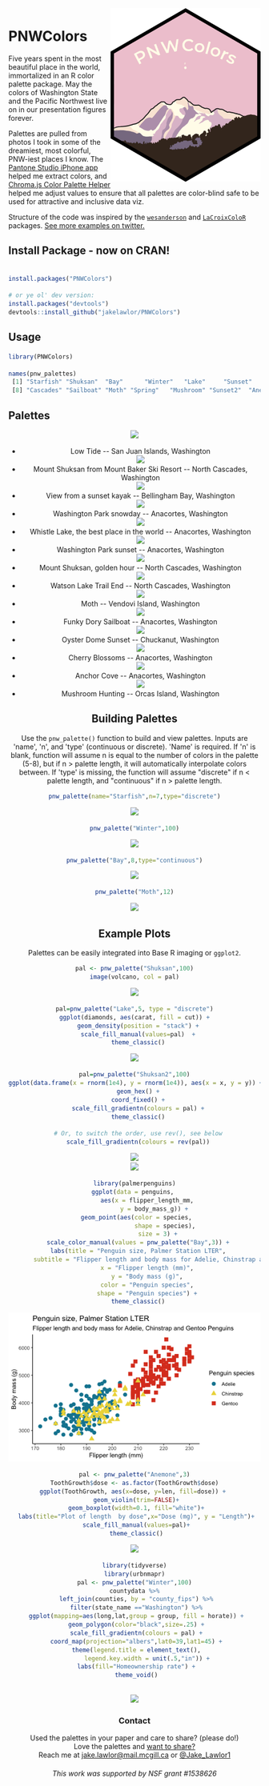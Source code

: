 <img align="right" src="ReadMeFigures/pnwlogo.png" width=300>

# PNWColors



Five years spent in the most beautiful place in the world, immortalized in an R color palette package. May the colors of Washington State and the Pacific Northwest live on in our presentation figures forever. 

Palettes are pulled from photos I took in some of the dreamiest, most colorful, PNW-iest places I know. The [Pantone Studio iPhone app](https://apps.apple.com/us/app/pantone-studio/id329515634) helped me extract  colors, and 
[Chroma.js Color Palette Helper](https://gka.github.io/palettes/#/9|s|00429d,96ffea,ffffe0|ffffe0,ff005e,93003a|1|1)
helped me adjust values to ensure that all palettes are color-blind safe to be used for attractive and inclusive data viz.

Structure of the code was inspired by the [`wesanderson`](https://github.com/karthik/wesanderson) and [`LaCroixColoR`](https://github.com/johannesbjork/LaCroixColoR) packages. [See more examples on twitter.](https://twitter.com/Jake_Lawlor1/status/1192175651358330880)


## Install Package - now on CRAN!
```r

install.packages("PNWColors")

# or ye ol' dev version:
install.packages("devtools") 
devtools::install_github("jakelawlor/PNWColors") 
```

## Usage


```r
library(PNWColors)

names(pnw_palettes)
 [1] "Starfish" "Shuksan"  "Bay"      "Winter"   "Lake"     "Sunset"   "Shuksan2" 
 [8] "Cascades" "Sailboat" "Moth" "Spring"   "Mushroom" "Sunset2"  "Anemone"    
 ```

## Palettes


<center><img src="https://github.com/jakelawlor/PNWColors/blob/master/ReadMeFigures/WAcolors.Starfish.jpg">
<ul>
  <li>Low Tide -- San Juan Islands, Washington </li>
  
    
    
<center><img src="https://github.com/jakelawlor/PNWColors/blob/master/ReadMeFigures/WAcolors.Shuksan.jpg"></center>

<li>Mount Shuksan from Mount Baker Ski Resort -- North Cascades, Washington</li>




<center><img src="https://github.com/jakelawlor/PNWColors/blob/master/ReadMeFigures/WAcolors.Bay.jpg"></center>


<li>View from a sunset kayak -- Bellingham Bay, Washington</li>



<center><img src="https://github.com/jakelawlor/PNWColors/blob/master/ReadMeFigures/WAcolors.Winter.jpg"></center>

<li>Washington Park snowday -- Anacortes, Washington</li>



<center><img src="https://github.com/jakelawlor/PNWColors/blob/master/ReadMeFigures/WAcolors.Lake.jpg"></center>

<li>Whistle Lake, the best place in the world -- Anacortes, Washington</li>



<center><img src="https://github.com/jakelawlor/PNWColors/blob/master/ReadMeFigures/WAcolors.Sunset.jpg"></center>

<li>Washington Park sunset -- Anacortes, Washington </li>



<center><img src="https://github.com/jakelawlor/PNWColors/blob/master/ReadMeFigures/WAcolors.Shuksan2.jpg"></center>

<li>Mount Shuksan, golden hour -- North Cascades, Washington</li>


<center><img src="https://github.com/jakelawlor/PNWColors/blob/master/ReadMeFigures/WAcolors.Cascades.jpg"></center>

<li>Watson Lake Trail End -- North Cascades, Washington</li>

<center><img src="https://github.com/jakelawlor/PNWColors/blob/master/ReadMeFigures/WAcolors.Moth.jpg"></center>

<li>Moth -- Vendovi Island, Washington</li>

<center><img src="https://github.com/jakelawlor/PNWColors/blob/master/ReadMeFigures/WAcolors.Sailboat.jpg"></center>

<li>Funky Dory Sailboat -- Anacortes, Washington</li>


<center><img src="https://github.com/jakelawlor/PNWColors/blob/master/ReadMeFigures/WAcolors.Sunset2.jpg"></center>

<li>Oyster Dome Sunset -- Chuckanut, Washington</li>

<center><img src="https://github.com/jakelawlor/PNWColors/blob/master/ReadMeFigures/WAcolors.Spring.jpg"></center>

<li>Cherry Blossoms -- Anacortes, Washington</li>

<center><img src="https://github.com/jakelawlor/PNWColors/blob/master/ReadMeFigures/WAcolors.Anemone.jpg"></center>

<li>Anchor Cove -- Anacortes, Washington</li>

<center><img src="https://github.com/jakelawlor/PNWColors/blob/master/ReadMeFigures/WAcolors.Mushroom.jpg"></center>

<li>Mushroom Hunting -- Orcas Island, Washington</li>

</ul>


## Building Palettes 

Use the `pnw_palette()` function to build and view palettes. Inputs are 'name', 'n', and 'type' (continuous or discrete). 'Name' is required. If 'n' is blank, function will assume n is equal to the number of colors in the palette (5-8), but if n > palette length, it will automatically interpolate colors between. If 'type' is missing, the function will assume "discrete" if n < palette length, and "continuous" if n > palette length. 

```r
pnw_palette(name="Starfish",n=7,type="discrete")
```

<center><img src="https://github.com/jakelawlor/PNWColors/blob/master/ReadMeFigures/Starfish.7.png"></center>


```r
pnw_palette("Winter",100)
```

<center><img src="https://github.com/jakelawlor/PNWColors/blob/master/ReadMeFigures/Winter.100.png"></center>

```r
pnw_palette("Bay",8,type="continuous")
```
<center><img src="https://github.com/jakelawlor/PNWColors/blob/master/ReadMeFigures/Bay.8.png"></center>


```r
pnw_palette("Moth",12)
```
<center><img src="https://github.com/jakelawlor/PNWColors/blob/master/ReadMeFigures/Moth.12.png"></center>


## Example Plots

Palettes can be easily integrated into Base R imaging or `ggplot2`. 

```r
pal <- pnw_palette("Shuksan",100)
image(volcano, col = pal)
```
<center><img src="https://github.com/jakelawlor/PNWColors/blob/master/ReadMeFigures/Volcano.Shuksan.png"></center>


```r
pal=pnw_palette("Lake",5, type = "discrete")
ggplot(diamonds, aes(carat, fill = cut)) +
  geom_density(position = "stack") +
  scale_fill_manual(values=pal)  +
  theme_classic()
```  
<center><img src="https://github.com/jakelawlor/PNWColors/blob/master/ReadMeFigures/Diamonds.Lake.png"></center>


```r
pal=pnw_palette("Shuksan2",100)
ggplot(data.frame(x = rnorm(1e4), y = rnorm(1e4)), aes(x = x, y = y)) +
  geom_hex() +
  coord_fixed() +
  scale_fill_gradientn(colours = pal) +
  theme_classic()
  
  # Or, to switch the order, use rev(), see below
  scale_fill_gradientn(colours = rev(pal))
```


<center><img src="https://github.com/jakelawlor/PNWColors/blob/master/ReadMeFigures/Hex.Shuksan2.png"></center>
<center><img src="https://github.com/jakelawlor/PNWColors/blob/master/ReadMeFigures/Hex.Shuksan2.Rev.png"></center>



```r
library(palmerpenguins)
ggplot(data = penguins, 
       aes(x = flipper_length_mm,
           y = body_mass_g)) +
  geom_point(aes(color = species, 
                 shape = species),
             size = 3) +
  scale_color_manual(values = pnw_palette("Bay",3)) +
  labs(title = "Penguin size, Palmer Station LTER",
       subtitle = "Flipper length and body mass for Adelie, Chinstrap and Gentoo Penguins",
       x = "Flipper length (mm)",
       y = "Body mass (g)",
       color = "Penguin species",
       shape = "Penguin species") +
  theme_classic()
```
<img src="ReadMeFigures/baypenguins.png">


 ```r
pal <- pnw_palette("Anemone",3)
ToothGrowth$dose <- as.factor(ToothGrowth$dose)
ggplot(ToothGrowth, aes(x=dose, y=len, fill=dose)) + 
  geom_violin(trim=FALSE)+
  geom_boxplot(width=0.1, fill="white")+
  labs(title="Plot of length  by dose",x="Dose (mg)", y = "Length")+
  scale_fill_manual(values=pal)+
  theme_classic()
```
<center><img src="https://github.com/jakelawlor/PNWColors/blob/master/ReadMeFigures/Anemone.violins.png"></center>


 ```r
library(tidyverse)
library(urbnmapr)
pal <- pnw_palette("Winter",100)
countydata %>%
  left_join(counties, by = "county_fips") %>%
  filter(state_name =="Washington") %>%
  ggplot(mapping=aes(long,lat,group = group, fill = horate)) +
  geom_polygon(color="black",size=.25) +
  scale_fill_gradientn(colours = pal) +
  coord_map(projection="albers",lat0=39,lat1=45) +
  theme(legend.title = element_text(),
        legend.key.width = unit(.5,"in")) +
  labs(fill="Homeownership rate") +
  theme_void()
  
```
<center><img src="https://github.com/jakelawlor/PNWColors/blob/master/ReadMeFigures/WA.homes.winter.png"></center>

### Contact
Used the palettes in your paper and care to share? (please do!) \
Love the palettes and [want to share?](https://twitter.com/Jake_Lawlor1/status/1192175651358330880)  \
Reach me at <jake.lawlor@mail.mcgill.ca> or 
[@Jake_Lawlor1](https://twitter.com/Jake_Lawlor1) 

###### This work was supported by NSF grant #1538626
